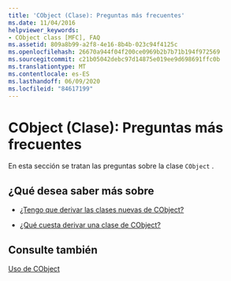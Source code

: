 ```yaml
---
title: 'CObject (Clase): Preguntas más frecuentes'
ms.date: 11/04/2016
helpviewer_keywords:
- CObject class [MFC], FAQ
ms.assetid: 809a8b99-a2f8-4e16-8b4b-023c94f4125c
ms.openlocfilehash: 26670a944f04f200ce0969b2b7b71b194f972569
ms.sourcegitcommit: c21b05042debc97d14875e019ee9d698691ffc0b
ms.translationtype: MT
ms.contentlocale: es-ES
ms.lasthandoff: 06/09/2020
ms.locfileid: "84617199"
---
```

# <a name="cobject-class-frequently-asked-questions"></a>CObject (Clase): Preguntas más frecuentes

En esta sección se tratan las preguntas sobre la clase `CObject` .

## <a name="what-do-you-want-to-know-more-about"></a>¿Qué desea saber más sobre

- [¿Tengo que derivar las clases nuevas de CObject?](do-i-have-to-derive-new-classes-from-cobject-q.md)

- [¿Qué cuesta derivar una clase de CObject?](what-does-it-cost-me-to-derive-a-class-from-cobject-q.md)

## <a name="see-also"></a>Consulte también

[Uso de CObject](using-cobject.md)
